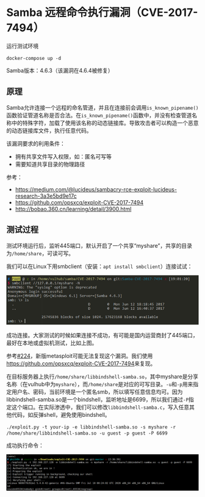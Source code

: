 # Samba 远程命令执行漏洞（CVE-2017-7494）

运行测试环境

```
docker-compose up -d
```

Samba版本：4.6.3（该漏洞在4.6.4被修复）

## 原理

Samba允许连接一个远程的命名管道，并且在连接前会调用`is_known_pipename()`函数验证管道名称是否合法。在`is_known_pipename()`函数中，并没有检查管道名称中的特殊字符，加载了使用该名称的动态链接库。导致攻击者可以构造一个恶意的动态链接库文件，执行任意代码。

该漏洞要求的利用条件：

 - 拥有共享文件写入权限，如：匿名可写等
 - 需要知道共享目录的物理路径

参考：

 - https://medium.com/@lucideus/sambacry-rce-exploit-lucideus-research-3a3e5bd9e17c
 - https://github.com/opsxcq/exploit-CVE-2017-7494
 - http://bobao.360.cn/learning/detail/3900.html

## 测试过程

测试环境运行后，监听445端口，默认开启了一个共享“myshare”，共享的目录为`/home/share`，可读可写。

我们可以在Linux下用smbclient（安装：`apt install smbclient`）连接试试：

![](02.png)

成功连接。大家测试的时候如果连接不成功，有可能是国内运营商封了445端口，最好在本地或虚拟机测试，比如上图。

参考[#224](https://github.com/vulhub/vulhub/issues/224)，新版metasploit可能无法复现这个漏洞。我们使用<https://github.com/opsxcq/exploit-CVE-2017-7494>来复现。

在目标服务器上执行`/home/share/libbindshell-samba.so`，其中myshare是分享名称（在vulhub中为`myshare`），而`/home/share`是对应的可写目录。`-u`和`-p`用来指定用户名、密码，当前环境是一个匿名smb，所以填写任意信息均可。因为libbindshell-samba.so是一个bindshell，监听地址是6699，所以我们通过`-P`指定这个端口。在实际渗透中，我们可以修改`libbindshell-samba.c`，写入任意其他代码，如反弹shell，避免使用bindshell。

```
./exploit.py -t your-ip -e libbindshell-samba.so -s myshare -r /home/share/libbindshell-samba.so -u guest -p guest -P 6699
```

成功执行命令：

![](01.png)
